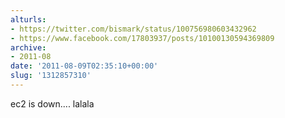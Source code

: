 ```yaml
---
alturls:
- https://twitter.com/bismark/status/100756980603432962
- https://www.facebook.com/17803937/posts/10100130594369809
archive:
- 2011-08
date: '2011-08-09T02:35:10+00:00'
slug: '1312857310'
---
```


ec2 is down.... lalala

